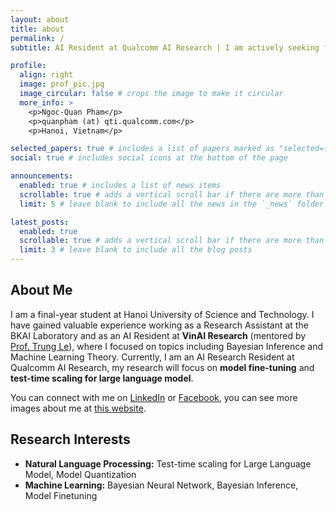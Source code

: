 ```yaml
---
layout: about
title: about
permalink: /
subtitle: AI Resident at Qualcomm AI Research | I am actively seeking for PhD opportunities.

profile:
  align: right
  image: prof_pic.jpg
  image_circular: false # crops the image to make it circular
  more_info: >
    <p>Ngoc-Quan Pham</p>
    <p>quanpham (at) qti.qualcomm.com</p>
    <p>Hanoi, Vietnam</p>

selected_papers: true # includes a list of papers marked as "selected={true}"
social: true # includes social icons at the bottom of the page

announcements:
  enabled: true # includes a list of news items
  scrollable: true # adds a vertical scroll bar if there are more than 3 news items
  limit: 5 # leave blank to include all the news in the `_news` folder

latest_posts:
  enabled: true
  scrollable: true # adds a vertical scroll bar if there are more than 3 new posts items
  limit: 3 # leave blank to include all the blog posts
---
```


## About Me

I am a final-year student at Hanoi University of Science and Technology. I have gained valuable experience working as a Research Assistant at the BKAI Laboratory and as an AI Resident at **VinAI Research** (mentored by [Prof. Trung Le](https://research.monash.edu/en/persons/trung-le)), where I focused on topics including Bayesian Inference and Machine Learning Theory. Currently, I am an AI Research Resident at Qualcomm AI Research, my research will focus on **model fine-tuning** and **test-time scaling for large language model**.

You can connect with me on [LinkedIn](https://www.linkedin.com/in/ngocquanai/) or [Facebook](https://facebook.com/ngocquanofficial), you can see more images about me at [this website](https://travel.ngocquan.com).

## Research Interests

- **Natural Language Processing:** Test-time scaling for Large Language Model, Model Quantization
- **Machine Learning:** Bayesian Neural Network, Bayesian Inference, Model Finetuning
